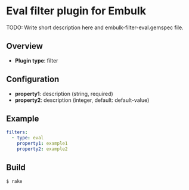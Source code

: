 # Eval filter plugin for Embulk

TODO: Write short description here and embulk-filter-eval.gemspec file.

## Overview

* **Plugin type**: filter

## Configuration

- **property1**: description (string, required)
- **property2**: description (integer, default: default-value)

## Example

```yaml
filters:
  - type: eval
    property1: example1
    property2: example2
```


## Build

```
$ rake
```
